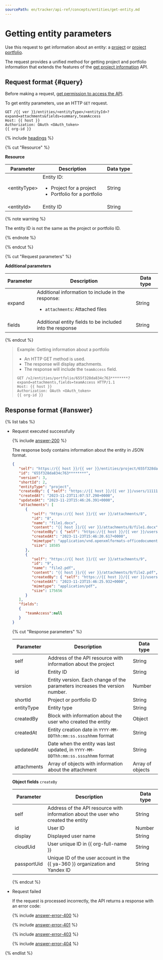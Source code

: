 ```yaml
---
sourcePath: en/tracker/api-ref/concepts/entities/get-entity.md
---
```

# Getting entity parameters

Use this request to get information about an entity: a [project](../../manager/project-new.md) or [project portfolio](../../manager/portfolio.md).

The request provides a unified method for getting project and portfolio information that extends the features of the [get project information](../projects/get-project.md) API.

## Request format {#query}

Before making a request, [get permission to access the API](../access.md).

To get entity parameters, use an HTTP `GET` request.

```
GET /{{ ver }}/entities/<entityType>/<entityId>?expand=attachments&fields=summary,teamAccess
Host: {{ host }}
Authorization: OAuth <OAuth_token>
{{ org-id }}
```

{% include [headings](../../../_includes/tracker/api/headings.md) %}

{% cut "Resource" %}

**Resource**

| Parameter | Description | Data type |
-------- | -------- | ----------
| \<entityType> | Entity ID:<ul><li>Project for a project</li><li>Portfolio for a portfolio</li></ul> | String |
| \<entityId> | Entity ID | String |

{% note warning %}

The entity ID is not the same as the project or portfolio ID.

{% endnote %}

{% endcut %}

{% cut "Request parameters" %}

**Additional parameters**

| Parameter | Description | Data type |
-------- | -------- | ----------
| expand | Additional information to include in the response:<ul><li>`attachments`: Attached files</li></ul> | String |
| fields | Additional entity fields to be included into the response | String |

{% endcut %}

> Example: Getting information about a portfolio
>
> - An HTTP GET method is used.
> - The response will display attachments.
> - The response will include the `teamAccess` field.
>
> ```
> GET /v2/entities/portfolio/655f328da834c763********?expand=attachments,fields=teamAccess HTTP/1.1
> Host: {{ host }}
> Authorization: OAuth <OAuth_token>
> {{ org-id }}
>
> ```

## Response format {#answer}

{% list tabs %}

- Request executed successfully

   {% include [answer-200](../../../_includes/tracker/api/answer-200.md) %}

   The response body contains information about the entity in JSON format.

   ```json
   {
      "self": "https://{{ host }}/{{ ver }}/entities/project/655f328da834c763********",
      "id": "655f328da834c763********",
      "version": 3,
      "shortId": 2,
      "entityType": "project",
      "createdBy": { "self": "https://{{ host }}/{{ ver }}/users/1111111117", "id": "1111111117", "display": "Full name", "cloudUid": "ajevuhegoggf********", "passportUid": 1111111117 },
      "createdAt": "2023-11-23T11:07:57.298+0000",
      "updatedAt": "2023-11-23T15:46:26.391+0000",
      "attachments": [
         {
            "self": "https://{{ host }}/{{ ver }}/attachments/8",
            "id": "8",
            "name": "file1.docx",
            "content": "{{ host }}/{{ ver }}/attachments/8/file1.docx",
            "createdBy": { "self": "https://{{ host }}/{{ ver }}/users/1111111117", "id": "1111111117", "display": "Full name", "cloudUid": "ajevuhegoggf********", "passportUid": 1111111117 },
            "createdAt": "2023-11-23T15:46:20.617+0000",
            "mimetype": "application/vnd.openxmlformats-officedocument.wordprocessingml.document",
            "size": 18585
         },
         {
            "self": "https://{{ host }}/{{ ver }}/attachments/9",
            "id": "9",
            "name": "file2.pdf",
            "content": "{{ host }}/{{ ver }}/attachments/9/file2.pdf",
            "createdBy": { "self": "https://{{ host }}/{{ ver }}/users/1111111117", "id": "1111111117", "display": "Full name", "cloudUid": "ajevuhegoggf********", "passportUid": 1111111117 },
            "createdAt": "2023-11-23T15:46:25.932+0000",
            "mimetype": "application/pdf",
            "size": 175656
         }
      ],
      "fields":
      {
         "teamAccess":null
      }
   }
   ```

   {% cut "Response parameters" %}

   | Parameter | Description | Data type |
   -------- | -------- | ----------
   | self | Address of the API resource with information about the project | String |
   | id | Entity ID | String |
   | version | Entity version. Each change of the parameters increases the version number. | Number |
   | shortId | Project or portfolio ID | String |
   | entityType | Entity type | String |
   | createdBy | Block with information about the user who created the entity | Object |
   | createdAt | Entity creation date in `YYYY-MM-DDThh:mm:ss.sss±hhmm` format | String |
   | updatedAt | Date when the entity was last updated, in `YYYY-MM-DDThh:mm:ss.sss±hhmm` format | String |
   | attachments | Array of objects with information about the attachment | Array of objects |

   **Object fields** `createBy`

   | Parameter | Description | Data type |
   -------- | -------- | ----------
   | self | Address of the API resource with information about the user who created the entity | String |
   | id | User ID | Number |
   | display | Displayed user name | String |
   | cloudUid | User unique ID in {{ org-full-name }} | String |
   | passportUid | Unique ID of the user account in the {{ ya-360 }} organization and Yandex ID | String |

   {% endcut %}

- Request failed

   If the request is processed incorrectly, the API returns a response with an error code:

   {% include [answer-error-400](../../../_includes/tracker/api/answer-error-400.md) %}

   {% include [answer-error-401](../../../_includes/tracker/api/answer-error-401.md) %}

   {% include [answer-error-403](../../../_includes/tracker/api/answer-error-403.md) %}

   {% include [answer-error-404](../../../_includes/tracker/api/answer-error-404.md) %}

{% endlist %}